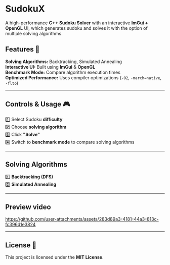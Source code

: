 # **SudokuX**
A high-performance **C++ Sudoku Solver** with an interactive **ImGui + OpenGL** UI, which generates sudoku and solves it with the option of  multiple solving algorithms.  

## **Features** 🚀  
 **Solving Algorithms:** Backtracking, Simulated Annealing  
 **Interactive UI:** Built using **ImGui** & **OpenGL**  
 **Benchmark Mode:** Compare algorithm execution times  
 **Optimized Performance:** Uses compiler optimizations (`-O2`, `-march=native`, `-flto`)  

---

## **Controls & Usage** 🎮  
1️⃣ Select Sudoku **difficulty**  
2️⃣ Choose **solving algorithm**  
3️⃣ Click **"Solve"**  
4️⃣ Switch to **benchmark mode** to compare solving algorithms  

---

## **Solving Algorithms**   
1️⃣ **Backtracking (DFS)**  
2️⃣ **Simulated Annealing**

---


## **Preview video** 

https://github.com/user-attachments/assets/283d89a3-4181-44a3-813c-fc396d1e3824

---

## **License** 📝  
This project is licensed under the **MIT License**.  
